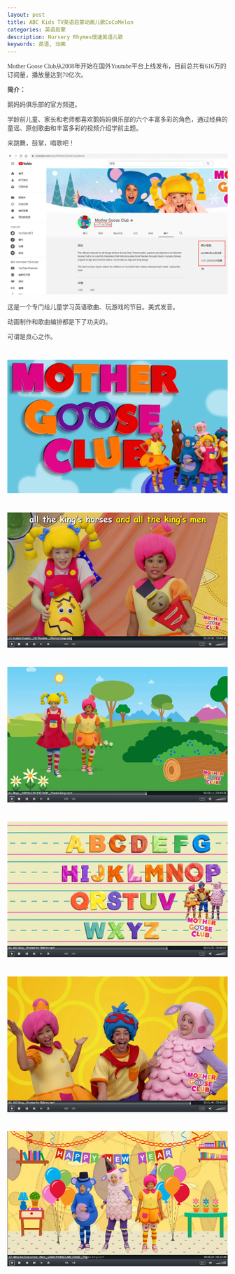 ```yaml
---
layout: post
title: ABC Kids TV英语启蒙动画儿歌CoCoMelon
categories: 英语启蒙
description: Nursery Rhymes慢速英语儿歌
keywords: 英语, 动画
---
```

<p style="color:#404040;font-family:Georgia, &quot;font-size:16px;background-color:#FFFFFF;">
	Mother Goose Club从2008年开始在国外Youtube平台上线发布，目前总共有616万的订阅量，播放量达到70亿次。
</p>
<p style="color:#404040;font-family:Georgia, &quot;font-size:16px;background-color:#FFFFFF;">
	<span style="font-weight:600;">简介：</span> 
</p>
<p style="color:#404040;font-family:Georgia, &quot;font-size:16px;background-color:#FFFFFF;">
	鹅妈妈俱乐部的官方频道。
</p>
<p style="color:#404040;font-family:Georgia, &quot;font-size:16px;background-color:#FFFFFF;">
	学龄前儿童、家长和老师都喜欢鹅妈妈俱乐部的六个丰富多彩的角色，通过经典的童谣、原创歌曲和丰富多彩的视频介绍学前主题。
</p>
<p style="color:#404040;font-family:Georgia, &quot;font-size:16px;background-color:#FFFFFF;">
	来跳舞，鼓掌，唱歌吧！
</p>

<p style="color:#404040;font-family:Georgia, &quot;font-size:16px;background-color:#FFFFFF;">
	<img src="/public/33280-2ecfd3084492f49a.webp" />
</p>
<p style="color:#404040;font-family:Georgia, &quot;font-size:16px;background-color:#FFFFFF;">
	这是一个专门给儿童学习英语歌曲、玩游戏的节目。美式发音。
</p>
<p style="color:#404040;font-family:Georgia, &quot;font-size:16px;background-color:#FFFFFF;">
	动画制作和歌曲编排都是下了功夫的。
</p>
<p style="color:#404040;font-family:Georgia, &quot;font-size:16px;background-color:#FFFFFF;">
	可谓是良心之作。
</p>
<p style="color:#404040;font-family:Georgia, &quot;font-size:16px;background-color:#FFFFFF;">
	<br />
</p>
<div class="image-package" style="margin:0px;text-align:center;font-size:0px;color:#404040;font-family:Georgia, &quot;background-color:#FFFFFF;">
	<div class="image-container" style="background-color:transparent;margin:0px auto;">
		<div class="image-container-fill">
		</div>
		<div class="image-view">
			<img class="" src="/public/33280-2861bb5c8a1d2cc8.webp" style="width:auto;height:auto;" /> 
		</div>
	</div>
</div>
<p style="color:#404040;font-family:Georgia, &quot;font-size:16px;background-color:#FFFFFF;">
	<br />
</p>
<div class="image-package" style="margin:0px;text-align:center;font-size:0px;color:#404040;font-family:Georgia, &quot;background-color:#FFFFFF;">
	<div class="image-container" style="background-color:transparent;margin:0px auto;">
		<div class="image-container-fill">
		</div>
		<div class="image-view">
			<img class="" src="/public/33280-8a07edd0ffcb50d7.webp" style="width:auto;height:auto;" /> 
		</div>
	</div>
</div>
<p style="color:#404040;font-family:Georgia, &quot;font-size:16px;background-color:#FFFFFF;">
	<br />
</p>
<div class="image-package" style="margin:0px;text-align:center;font-size:0px;color:#404040;font-family:Georgia, &quot;background-color:#FFFFFF;">
	<div class="image-container" style="background-color:transparent;margin:0px auto;">
		<div class="image-container-fill">
		</div>
		<div class="image-view">
			<img class="" src="/public/33280-f3d8bf76e9c18066.webp" style="width:auto;height:auto;" /> 
		</div>
	</div>
</div>
<p style="color:#404040;font-family:Georgia, &quot;font-size:16px;background-color:#FFFFFF;">
	<br />
</p>
<div class="image-package" style="margin:0px;text-align:center;font-size:0px;color:#404040;font-family:Georgia, &quot;background-color:#FFFFFF;">
	<div class="image-container" style="background-color:transparent;margin:0px auto;">
		<div class="image-container-fill">
		</div>
		<div class="image-view">
			<img class="" src="/public/33280-b3de18c7384b65e8.webp" style="width:auto;height:auto;" /> 
		</div>
	</div>
</div>
<p style="color:#404040;font-family:Georgia, &quot;font-size:16px;background-color:#FFFFFF;">
	<br />
</p>
<div class="image-package" style="margin:0px;text-align:center;font-size:0px;color:#404040;font-family:Georgia, &quot;background-color:#FFFFFF;">
	<div class="image-container" style="background-color:transparent;margin:0px auto;">
		<div class="image-container-fill">
		</div>
		<div class="image-view">
			<img class="" src="/public/33280-684ae41bf83d3a89.webp" style="width:auto;height:auto;" /> 
		</div>
	</div>
</div>
<p style="color:#404040;font-family:Georgia, &quot;font-size:16px;background-color:#FFFFFF;">
	<br />
</p>
<div class="image-package" style="margin:0px;text-align:center;font-size:0px;color:#404040;font-family:Georgia, &quot;background-color:#FFFFFF;">
	<div class="image-container" style="background-color:transparent;margin:0px auto;">
		<div class="image-container-fill">
		</div>
		<div class="image-view">
			<img class="" src="/public/33280-abd1104c35f1c0ec.webp" style="width:auto;height:auto;" /> 
		</div>
	</div>
</div>



